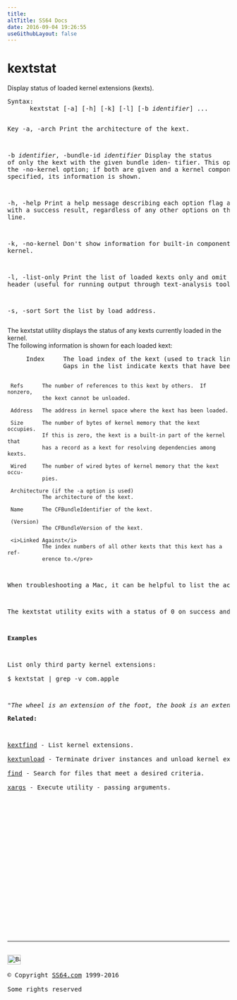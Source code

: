 ```yaml
---
title:
altTitle: SS64 Docs
date: 2016-09-04 19:26:55
useGithubLayout: false
---
```

<!-- #BeginLibraryItem "/Library/head_osx.lbi" --><!-- #EndLibraryItem -->
<h1>kextstat</h1> 
<p>Display status of loaded kernel extensions (kexts).</p>
<pre>Syntax:
      kextstat [-a] [-h] [-k] [-l] [-b <i>identifier</i>] ...

Key
   -a, -arch
               Print the architecture of the kext.

   -b <i>identifier</i>, -bundle-id <i>identifier</i>
               Display the status of only the kext with the given bundle iden-
               tifier.  This option trumps the -no-kernel option; if both are
               given and a kernel component is specified, its information is
               shown.

   -h, -help
               Print a help message describing each option flag and exit with
               a success result, regardless of any other options on the com-
               mand line.

   -k, -no-kernel
               Don't show information for built-in components of the kernel.

   -l, -list-only
               Print the list of loaded kexts only and omit the header (useful
               for running output through text-analysis tools).

   -s, -sort
               Sort the list by load address.</pre>
<p>The kextstat utility displays the status of any kexts currently loaded in      the kernel.  <br>
The following information is shown for each loaded kext: </p>
<pre>     Index     The load index of the kext (used to track linkage references).
               Gaps in the list indicate kexts that have been unloaded.

     Refs      The number of references to this kext by others.  If nonzero,
               the kext cannot be unloaded.

     Address   The address in kernel space where the kext has been loaded.

     Size      The number of bytes of kernel memory that the kext occupies.
               If this is zero, the kext is a built-in part of the kernel that
               has a record as a kext for resolving dependencies among kexts.

     Wired     The number of wired bytes of kernel memory that the kext occu-
               pies.

     Architecture (if the -a option is used)
               The architecture of the kext.

     Name      The CFBundleIdentifier of the kext.

     (Version)
               The CFBundleVersion of the kext.

     <i>Linked Against</i>
               The index numbers of all other kexts that this kext has a ref-
               erence to.</pre>
<p>When troubleshooting a Mac, it can be helpful to list the active kernel extensions, particularly third party kexts.</p>
<p>The kextstat utility exits with a status of 0 on success and with a      nonzero status if an error occurs.</p>
<p><b>Examples</b></p>
<p>List only third party kernel extensions: <br>
<span class="code">$ kextstat | grep -v com.apple</span></p>
<p class="quote"><i>"The wheel is an extension of the foot, the book is an extension of the eye; clothing, an extension of the skin, electric circuitry, an extension of the central nervous system” ~ Marshall McLuhan</i></p><p><b>Related:</b></p>
<p><a href="kextfind.html">kextfind</a> - List kernel extensions.<br>
<a href="kextunload.html">kextunload</a> - Terminate driver instances and unload kernel extensions.<br>
<a href="find.html">find</a> - Search for files that meet a desired criteria.<br>
<a href="xargs.html">xargs</a> - Execute utility - passing arguments.</p><!-- #BeginLibraryItem "/Library/foot_osx.lbi" --><p>
<!-- OSX300 -->
<ins class="adsbygoogle" style="display:inline-block;width:300px;height:250px" data-ad-client="ca-pub-6140977852749469" data-ad-slot="1823340303"></ins>
<script>
(adsbygoogle = window.adsbygoogle || []).push({});
</script></p>
<hr>
<div id="bl" class="footer"><a href="kextstat.html#"><img src="../images/top.png" width="30" height="22" alt="Back to the Top"></a></div>
<div id="br" class="footer, tagline">© Copyright <a href="../index.html">SS64.com</a> 1999-2016<br>
Some rights reserved</div><!-- #EndLibraryItem -->
